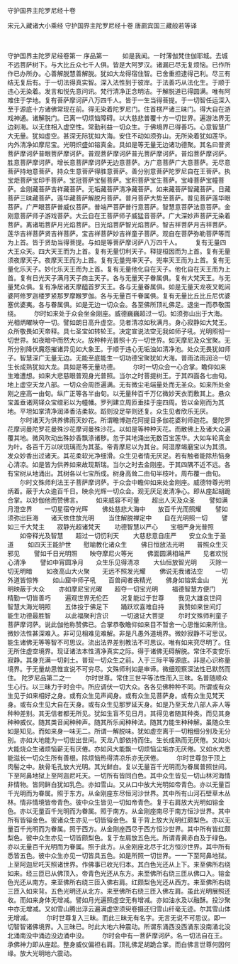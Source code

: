 <!-- { "loadSidebar": true } -->
守护国界主陀罗尼经十卷


宋元入藏诸大小乘经
守护国界主陀罗尼经十卷
唐罽宾国三藏般若等译


　　

守护国界主陀罗尼经卷第一
序品第一
　　如是我闻。一时薄伽梵住伽耶城。去城不远菩萨树下。与大比丘众七千人俱。皆是大阿罗汉。诸漏已尽无复烦恼。已作所作已办所办。心善解脱慧善解脱。犹如大龙得宿住智。已舍重担逮得己利。尽三有结无复后有。于一切法得真实智。深入法性到于彼岸。于法善巧从法化生。于顺于违心无染着。发言和悦先意问讯。梵行清净正念明洁。于解脱道已得圆满。唯有阿难住于学地。复有菩萨摩诃萨八万四千人。皆于一生当得菩提。于一切智任运深入至于源底十方诸佛常现在前。得无染着陀罗尼门。住首楞严诸三昧门。得大自在游戏神通。诸解脱门。已离一切烦恼障碍。以大慈悲普覆十方一切世界。遍游法界无边刹海。以无住相入虚空性。常勤利益一切众生。于佛境界已得善巧。心意智慧广大无量。犹如虚空。甚深无际犹如大海。安住不动如须弥山。无所染着犹如莲华。内外清净如摩尼宝。光明炽盛如镕真金。具如是等无量无边诸功德聚。其名曰普贤菩萨摩诃萨普眼菩萨摩诃萨。普观菩萨摩诃萨普光菩萨摩诃萨。普焰菩萨摩诃萨。胜意菩萨摩诃萨。增长意菩萨摩诃萨无边意菩萨。方广意菩萨广大意菩萨。无尽意菩萨持地意菩萨。持众生意菩萨得胜意菩萨。善分别意菩萨陀罗尼自在王菩萨。执宝炬菩萨宝印手菩萨。宝冠菩萨宝髻菩萨。宝积菩萨宝生菩萨。宝峰菩萨宝幢菩萨。金刚藏菩萨吉祥藏菩萨。无垢藏菩萨清净藏菩萨。如来藏菩萨智藏菩萨。日藏菩萨三昧藏菩萨。莲华藏菩萨解脱月菩萨。普月菩萨大势至菩萨。普见菩萨莲华眼菩萨。广严眼菩萨普威仪菩萨。普端严菩萨普行意菩萨。智慧意菩萨法意菩萨。金刚意菩萨师子游戏菩萨。大云自在王菩萨师子威猛音菩萨。广大深妙声菩萨无染着菩萨。离诸垢菩萨月光焰菩萨。日光焰菩萨智光焰菩萨。智吉祥菩萨月吉祥菩萨。莲华吉祥菩萨贤吉祥菩萨。宝吉祥菩萨妙吉祥童子菩萨。观自在菩萨弥勒菩萨等而为上首。皆于贤劫当得菩提。与如是等菩萨摩诃萨八万四千人。
　　复有无量四大王众天。四大天王而为上首。复有无量忉利天子。释提桓因而为上首。复有无量须夜摩天子。夜摩天王而为上首。复有无量兜率天子。兜率天王而为上首。复有无量化乐天子。妙化乐天王而为上首。复有无量他化自在天子。他化自在天王而为上首。复有日光天子满月天子商主天子。各与无量天子眷属俱。复有大梵天王。与无量梵众俱。复有净居诸天摩醯首罗天王。各与无量眷属俱。如是无量天龙夜叉乾闼婆阿修罗迦楼罗紧那罗摩睺罗伽。各与无量百千眷属俱。复有无量比丘比丘尼优婆塞优婆夷。各与眷属俱。如是无边一切众会。各至佛所顶礼佛足。退坐一而恭敬围绕。
　　尔时如来处于众会坐金刚座。威德巍巍超过一切。如须弥山出于大海。光相炳曜映夺一切。譬如朗日高升虚空。见者清凉如秋满月。身心寂静如大梵王。众所敬畏如天帝释。具七圣宝如转轮王。决定宣说法空无我如师子吼。光明照彻一切世界。如夜暗中而然大火。放种种光普照十方一切世界。如天摩尼及众宝聚。无所分别降伏魔怨摧诸异见如大象王。于顺于违心无垢浊如清净池。处众无畏犹如师子。智慧深广无量无边。无能至底能生一切功德宝聚犹如大海。普雨法雨润洽一切生长成熟犹如大龙。具如是等无量功德。
　　尔时一切众会一心合掌。瞻仰如来生难遭想。如来大悲慈眼普观身光普照。当尔之时菩提树王。于其四面各七由旬。地上虚空天龙八部。一切众会周匝遍满。无有微尘毛端量处而无圣众。如来所处金刚之座高一由旬。纵广正等各半由旬。以无量种百千万亿微妙天衣而敷其上。悬众宝盖垂诸网铎众宝缯彩以为幢幡。罗列建立周匝垂挂于座四周。皆以金刚而为其地。平坦如掌清净润泽香洁柔软。蹈则没足举则还复。众生见者欣乐无厌。
　　尔时诸天为供养佛雨天妙花。所谓瞻博迦花阿提目多伽花婆利师迦花。曼陀罗花摩诃曼陀罗花曼殊沙花摩诃曼殊沙花。以如是等种种天花。而散佛上及诸大众遍覆其地。微风吹动出殊妙香飘涤诸秽。忽于其地涌出无数百宝莲华。大如车轮真金为叶。各百千万以吠琉璃而为其茎。帝青摩尼以为其台。阿湿摩竭磨宝以为其须。发众妙香出过诸天。其花柔软光净细滑。众生见者情无厌足。若有触者能除热恼身心清凉。如是皆为供养如来故现斯瑞。当尔之时去金刚座。于其四隅不近不远。各有宝树从地涌出。其树各以七宝所成。树身高耸二由旬半枝叶。周布覆一由旬。
　　尔时文殊师利法王子菩萨摩诃萨。于众会中瞻仰如来处金刚座。威德特尊光明炳着。蔽于大众逾百千日。映余光辉一切众会。观无厌足发清净心。即从座起胡跪合掌。以妙伽他而赞佛言。
　　如来威容不可量　　超出人天及众圣
　　譬如满月澄空界　　一切星宿夺光晖
　　佛处慈悲大海中　　放百千光而照耀
　　譬如须弥出巨海　　诸天依住放光明
　　当住解脱禅定中　　自在光明照一切
　　譬如三千大梵主　　寂静光超诸梵天
　　功德智慧以严心　　宝相严身光普照
　　如帝释光及智慧　　超过一切忉利天
　　大慈悲意自庄严　　安立众生于圣道
　　如四天王能护世　　慰喻教化诸众生
　　佛日恒放法光明　　普照众生灭邪见
　　譬如千日光明照　　映夺摩尼火等光
　　佛面圆满相端严　　见者欢悦心清净
　　譬如中宵圆净月　　众生乐见得清凉
　　大仙恒放智光明　　灭除一切无明暗
　　如夜高山大火聚　　无远不照发光耀
　　佛说无我诸法空　　一切外道皆惊怖
　　如山窟中师子吼　　百兽闻者丧精光
　　佛身如镕紫金山　　光明映蔽于大众
　　亦如摩尼宝光曜　　超夺一切宝光明
　　福德智慧方便门　　精勤一切皆善巧
　　遍观世界无伦匹　　况复能过于世尊
　　我见大雄哀世间　　智慧大海光明照
　　五体投于佛足下　　踊跃欢喜难自持
　　我赞如来世间灯　　能生功德最胜智
　　以此福聚利含识　　一切速证大菩提
　　尔时文殊师利童子菩萨摩诃萨。说此伽他称赞佛已。合掌恭敬瞻仰如来目不暂舍一心思惟如来所住。微妙法性甚深难入。非可见相难见难解。非是凡愚外道境界。微妙寂静不可思议。能生诸佛无等等智不可思议。流出法界差别教法不可思议。唯有如来究尽明了。住无所住虚空境界。现证诸法本性清净真实之际。得于诸佛无碍解脱。常住不变安乐寂静。其身充满一切刹土。普现一切众生之前。入于三际平等源底。非是心识称量境界。于无量劫思惟宣说不可穷尽。文殊师利如是审谛。微细观察深法性已默然而住。
陀罗尼品第二之一
　　尔时世尊。常住三世平等法性而入三昧。名普随顺众生心行。以三昧力于时会中。所应调伏一切大众。各各见佛种种不同。所谓或有众生见于如来相好之身。或有众生见声闻身。或有众生见菩萨身。或有众生见梵天身。或有众生见大自在天身。或有众生见那罗延天身。如是乃至天龙八部人非人等种种差别。其无信者都无所见。犹如生盲不见日月。其得见者随其种类。而见其身种种威仪。随其类音闻种种声。随其所乐闻种种法。随其力能生种种解。虽随众生如是知见。而如来身一味无二。所谓一解脱味。犹如虚空离于一切粗细分别及无分别。亦如大地能为一切世出世间。天龙八部依持而住。生长成熟而无厌倦。又如火大能烧众生诸烦恼薪无有厌倦。亦如风大能飘一切烦恼尘垢亦无厌倦。又如水大悉能滋长一切众生所有善根。除烦恼热得清凉乐亦无厌倦。
　　尔时世尊忽于顶上肉髻之中。肤骨毛孔放大光明。其光鲜白。复以无量百千光明而为眷属普照世间。下至阿鼻地狱上至阿迦尼吒天。一切所有皆同白色。其中众生皆见一切山林河海情非情物。皆同鲜白犹如乳色。亦如雪山。又从口中放大光明如帝青色。亦以无量百千光明而为眷属。照于东方。从金刚座东尽恒河沙世界。其中所有山河石壁草木丛林。情非情境皆帝青色。彼中众生皆见一切如帝青色。复于右肩放大光明如镕金色。亦以无量百千光明而为眷属。照于南方。从金刚座南尽于南方恒沙世界。其中所有皆镕金色。彼诸众生亦见一切皆镕金色。复于背上放大光明红颇梨色。亦以无量百千光明而为眷属。照于西方。从金刚座西尽于西方恒沙世界。其中所有皆红颇梨色。彼中众生亦见一切皆颇梨色。复于左肩放五色光。所谓青黄赤白及于绿色。亦以无量百千光明而为眷属。照于此方。从金刚座北尽于北方恒沙世界。其中所有悉皆五色。彼中众生亦见一切皆具五色。如是所照一切世界。一一下至阿鼻地狱。上至阿迦尼吒天照诸世界。作佛事已收光归本。其白色光还从上下。来至佛所右绕如来。经三匝已从佛顶入。帝青色光还从东方。来至佛所右绕三匝从佛口入。镕金色光还从南方。来至佛所右绕三匝入佛右肩。红颇梨色光还从西方。来至佛所右绕三匝入如来背。五色光明还从北方。来至佛所右绕三匝入佛左肩。虽此光明展照还收。而如来身体无增减。譬如月光遍照虚空无有增减。亦如油水及以融酥。投沙聚中亦无增减。又如雪山腾出浮云遍满虚空须臾卷摄还归雪山纤毫无迹。尔其雪山体无增减。
　　尔时世尊复入三昧。而此三昧无有名字。无言无说不可思议。即一切智智诸佛境界。入三昧已。时此大地六种震动。所谓东涌西没西涌东没南涌北没北涌南没中涌边没边涌中没。
　　尔时会中有一菩萨摩诃萨。名一切法自在王。承佛神力即从座起。整身威仪偏袒右肩。顶礼佛足胡跪合掌。而白佛言世尊何因何缘。放大光明地六震动。
